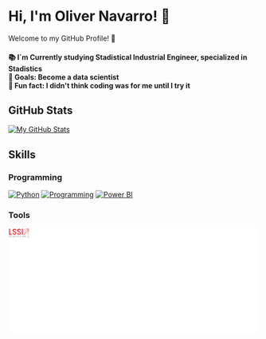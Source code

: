 # Hi, I'm Oliver Navarro! 👋

Welcome to my GitHub Profile! 🌟

<h4 align="left">📚 I´m Currently studying Stadistical Industrial Engineer, specialized in Stadistics <br>🎯 Goals: Become a data scientist <br>🎲 Fun fact: I didn't think coding was for me until I try it 

## GitHub Stats
[![My GitHub Stats](https://github-readme-stats.vercel.app/api?username=Oliver-NG23&show_icons=true&theme=cobalt)](https://github.com/anuraghazra/github-readme-stats)

## Skills

### Programming
[![Python](https://img.icons8.com/color/48/000000/python.png)](https://www.python.org)
[![Programming](https://skillicons.dev/icons?i=r)](https://skillicons.dev)
[![Power BI](https://img.icons8.com/color/48/000000/power-bi.png)](https://powerbi.microsoft.com)


### Tools
![LSG MINI](https://github.com/Oliver-NG23/Oliver-NG23/blob/main/LSG%20MINI.png)
